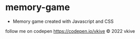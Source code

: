 # memory-game

* Memory game created with Javascript and CSS

follow me on codepen https://codepen.io/vkive
© 2022 vkive
